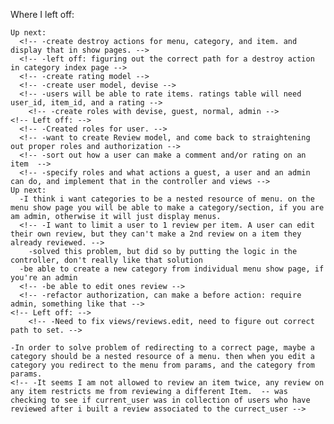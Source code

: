 <!-- Next thing i want to do: -->
  <!-- -create nested attributes for creating new items when creating a new category -->

  Where I left off:
    <!-- -when updating a category page won't redirect to room. it will just stall out. category will get updated though. -->
    <!-- -problem seems to be originating from #item_attributes method in category controller. -->
    <!-- -somehow a blank item is being generated when editing a category, and you leave the "create a new item" fields blank -->
    <!-- -now with validations of a item must have a name, we run into an error -->
        <!-- -What I had: -->
        <!-- def items_attributes=(item_attributes)
          item_attributes.values.each do |item_attribute|
            item = Item.find_or_create_by(item_attribute)
            self.items << item THIS WILL RETURN ALL ITEMS
          end
        end -->
        <!-- -Updated to: -->
        <!-- def items_attributes=(item_attributes)
          item_attributes.values.each do |item_attribute|
            if item_attribute[:name].present?
              item = Item.find_or_create_by(item_attribute)
              if !self.items.include?(item)
                self.category_items.build(:item => item)
              end
            end
          end
        end -->
        <!-- -also took out the @category.items.build in the controller, and replaced it with Item.new in the form -->
        <!-- -to create or edit a category. This resolves the issue for now, but only limited to making 1 new item -->
        <!-- -associated with the category. -->
          <!-- -also mental note about fixing this. i feel like a real dev identifying a problem, and doing research to fix it -->

    Up next:
      <!-- -create destroy actions for menu, category, and item. and display that in show pages. -->
      <!-- -left off: figuring out the correct path for a destroy action in category index page -->
      <!-- -create rating model -->
      <!-- -create user model, devise -->
      <!-- -users will be able to rate items. ratings table will need user_id, item_id, and a rating -->
        <!-- -create roles with devise, guest, normal, admin -->
    <!-- Left off: -->
      <!-- -Created roles for user. -->
      <!-- -want to create Review model, and come back to straightening out proper roles and authorization -->
      <!-- -sort out how a user can make a comment and/or rating on an item  -->
      <!-- -specify roles and what actions a guest, a user and an admin can do, and implement that in the controller and views -->
    Up next:
      -I think i want categories to be a nested resource of menu. on the menu show page you will be able to make a category/section, if you are am admin, otherwise it will just display menus.
      <!-- -I want to limit a user to 1 review per item. A user can edit their own review, but they can't make a 2nd review on a item they already reviewed. -->
        -solved this problem, but did so by putting the logic in the controller, don't really like that solution
      -be able to create a new category from individual menu show page, if you're an admin
      <!-- -be able to edit ones review -->
      <!-- -refactor authorization, can make a before action: require admin, something like that -->
    <!-- Left off: -->
        <!-- -Need to fix views/reviews.edit, need to figure out correct path to set. -->

    -In order to solve problem of redirecting to a correct page, maybe a category should be a nested resource of a menu. then when you edit a category you redirect to the menu from params, and the category from params.
    <!-- -It seems I am not allowed to review an item twice, any review on any item restricts me from reviewing a different Item.  -- was checking to see if current_user was in collection of users who have reviewed after i built a review associated to the currect_user -->
